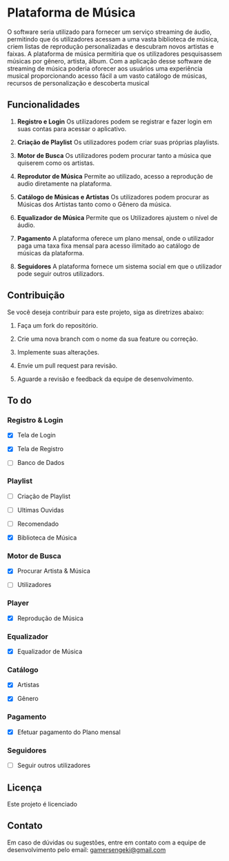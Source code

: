 # Plataforma de Música

O software seria utilizado para fornecer um serviço streaming de áudio, permitindo que ós utilizadores acessam a uma vasta biblioteca de música, criem listas de reprodução personalizadas e descubram novos artistas e faixas. A plataforma de música permitiria que os utilizadores pesquisassem músicas por gênero, artista, álbum. Com a aplicação desse software de streaming de música poderia oforecer aos usuários uma experiência musical proporcionando acesso fácil a um vasto catálogo de músicas, recursos de personalização e descoberta musical

## Funcionalidades

1. **Registro e Login** Os utilizadores podem se registrar e fazer login em suas contas para acessar o aplicativo.
 
2. **Criação de Playlist** Os utilizadores podem criar suas próprias playlists.

3. **Motor de Busca** Os utilizadores podem procurar tanto a música que quiserem como os artistas.

4. **Reprodutor de Música** Permite ao utilizado, acesso a reprodução de audio diretamente na plataforma.

5. **Catálogo de Músicas e Artistas** Os utilizadores podem procurar as Músicas dos Artístas tanto como o Gênero da música.

6. **Equalizador de Música** Permite que os Utilizadores ajustem o nível de áudio.

7. **Pagamento** A plataforma oferece um plano mensal, onde o utilizador paga uma taxa fixa mensal para acesso ilimitado ao catálogo de músicas da plataforma.

8. **Seguidores** A plataforma fornece um sistema social em que o utilizador pode seguir outros utilizadors. 

## Contribuição

Se você deseja contribuir para este projeto, siga as diretrizes abaixo:

1. Faça um fork do repositório.

2. Crie uma nova branch com o nome da sua feature ou correção.

3. Implemente suas alterações.

4. Envie um pull request para revisão.

5. Aguarde a revisão e feedback da equipe de desenvolvimento.

## To do

### Registro & Login

- [x] Tela de Login

- [x] Tela de Registro

- [ ] Banco de Dados

### Playlist

- [ ] Criação de Playlist

- [ ] Ultimas Ouvidas

- [ ] Recomendado

- [x] Biblioteca de Música

### Motor de Busca

- [x] Procurar Artista & Música

- [ ] Utilizadores

### Player

- [x] Reprodução de Música

### Equalizador

- [x] Equalizador de Música

### Catálogo

- [x] Artistas

- [x] Gênero

### Pagamento

- [x] Efetuar pagamento do Plano mensal

### Seguidores

- [ ] Seguir outros utilizadores

## Licença

Este projeto é licenciado

## Contato

Em caso de dúvidas ou sugestões, entre em contato com a equipe de desenvolvimento pelo email: gamersengeki@gmail.com
